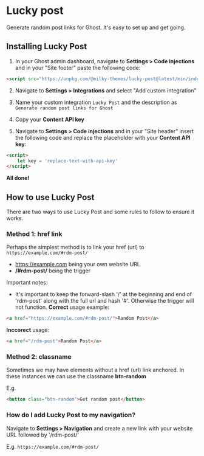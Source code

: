 # Lucky post

Generate random post links for Ghost. It's easy to set up and get going.

## Installing Lucky Post

1. In your Ghost admin dashboard, navigate to **Settings > Code injections** and in your "Site footer" paste the following code:
```html
<script src="https://unpkg.com/@milky-themes/lucky-post@latest/min/index-min.js"></script>
```

2. Navigate to **Settings > Integrations** and select "Add custom integration"

3. Name your custom integration `Lucky Post` and the description as `Generate random post links for Ghost`

4. Copy your **Content API key**

5. Navigate to **Settings > Code injections** and in your "Site header" insert the following code and replace the placeholder with your **Content API key**:
```html
<script>
    let key = 'replace-text-with-api-key'
</script>
```

**All done!**

## How to use Lucky Post

There are two ways to use Lucky Post and some rules to follow to ensure it works.

### Method 1: href link

Perhaps the simplest method is to link your href (url) to ``https://example.com/#rdm-post/``
- https://example.com being your own website URL
- **/#rdm-post/** being the trigger

Important notes:
- It's important to keep the forward-slash '/' at the beginning and end of 'rdm-post' along with the full url and hash '#'. Otherwise the trigger will not function.
**Correct** usage example:
```html
<a href="https://example.com/#rdm-post/">Random Post</a>
```
**Inccorect** usage:
```html
<a href="/rdm-post">Random Post</a>
```

### Method 2: classname

Sometimes we may have elements without a href (url) link anchored. In these instances we can use the classname **btn-random**

E.g.
```html
<button class="btn-random">Get random post</button>
```

### How do I add Lucky Post to my navigation?

Navigate to **Settings > Navigation** and create a new link with your website URL followed by '/rdm-post/'

E.g. `https://example.com/#rdm-post/`